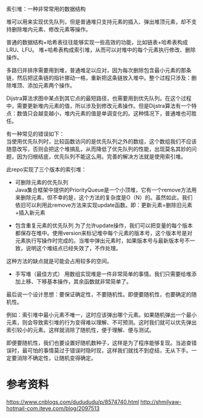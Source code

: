 索引堆：一种非常常用的数据结构


堆可以用来实现优先队列，但是普通堆只支持元素的插入、弹出堆顶元素，却不支持删除堆内元素、修改元素等操作。

普通的数据结构+哈希表往往能够实现一些高效的功能，比如链表+哈希表构成LRU、LFU。
堆+哈希表构成索引堆，从而可以对堆中的每个元素执行修改、删除操作。

多路归并排序需要用到堆，普通堆足以应对，因为每次删除包含最小元素的那条链，然后把这条链的指针挪动一格，重新把这条链放入堆中。整个过程只涉及：删除堆顶、添加元素两个操作。

Dijstra算法求图中某点到其它点的最短路径，也需要用到优先队列。在这个过程中，需要更新堆内元素的值，所以涉及到修改元素操作。但是Dijstra算法有一个特点：数值只会越变越小，堆内元素的值是单调变化的。这种情况下，普通堆也可胜任。

有一种常见的错误如下：  
当使用优先队列时，比较函数访问的是优先队列之外的数组，这个数组我们不应该随意改写，否则会把这个堆搞乱，从而降低了优先队列的性能，出现莫名其妙的问题，因为归根结底，优先队列不能这么用。完善的解决方法就是使用索引堆。


此repo实现了三个版本的索引堆：
* 可删除元素的优先队列  
Java集合框架中提供的PriorityQueue是一个小顶堆，它有一个remove方法用来删除元素，但不幸的是，这个方法的复杂度是O（N）的。虽然如此，我们依旧可以利用此remove方法来实现update函数。即：更新元素=删除旧元素+插入新元素

* 包含重复元素的优先队列
为了允许update操作，我们可以把变量的每个版本都保存在堆中。使用version来标记堆中每个元素的版本号，这个版本号是对元素执行写操作时完成的。当堆中弹出元素时，如果版本号与最新版本号不一致，说明这个堆结点已经失效了，不作处理。

这种方法的缺点就是可能会占用较多的空间。

* 手写堆（最佳方式）
用数组实现堆是一件非常简单的事情。我们只需要给堆添加上移、下移基本操作，其余函数就非常简单了。

最后说一个设计思想：要保证确定性，不要随机性。即便要随机性，也要确定的随机性。

例如：索引堆中最小元素不唯一，这时应该弹出哪个元素。如果随机弹出一个最小元素，则会导致索引堆的行为变得难以理解、不可预测。这时我们就可以优先弹出索引较小的元素。这样就消除了随机性，便于理解、便与测试。

即便要随机性，我们也要设置好随机数种子，这样是为了程序能够复现。当追查错误时，最可怕的事情莫过于错误时隐时现，这样我们就找不到症结，无从下手。一定要消除不确定性，让随机变得确定。

# 参考资料
https://www.cnblogs.com/dudududu/p/8574740.html
http://shmilyaw-hotmail-com.iteye.com/blog/2097513
